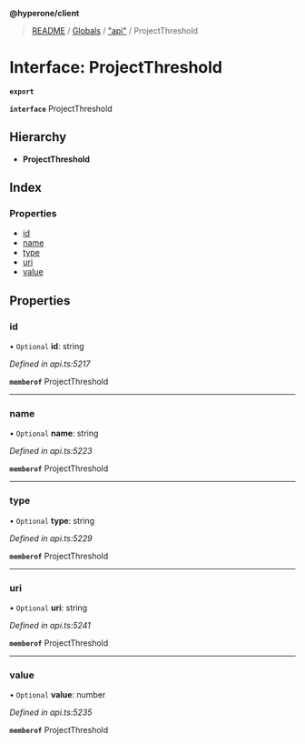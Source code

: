 **@hyperone/client**

> [README](../README.md) / [Globals](../globals.md) / ["api"](../modules/_api_.md) / ProjectThreshold

# Interface: ProjectThreshold

**`export`** 

**`interface`** ProjectThreshold

## Hierarchy

* **ProjectThreshold**

## Index

### Properties

* [id](_api_.projectthreshold.md#id)
* [name](_api_.projectthreshold.md#name)
* [type](_api_.projectthreshold.md#type)
* [uri](_api_.projectthreshold.md#uri)
* [value](_api_.projectthreshold.md#value)

## Properties

### id

• `Optional` **id**: string

*Defined in api.ts:5217*

**`memberof`** ProjectThreshold

___

### name

• `Optional` **name**: string

*Defined in api.ts:5223*

**`memberof`** ProjectThreshold

___

### type

• `Optional` **type**: string

*Defined in api.ts:5229*

**`memberof`** ProjectThreshold

___

### uri

• `Optional` **uri**: string

*Defined in api.ts:5241*

**`memberof`** ProjectThreshold

___

### value

• `Optional` **value**: number

*Defined in api.ts:5235*

**`memberof`** ProjectThreshold

